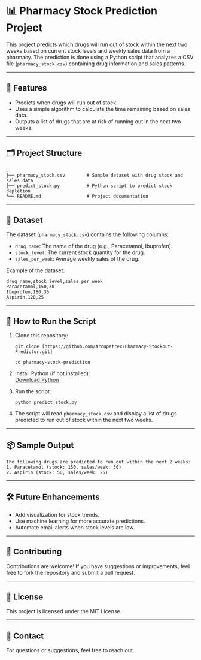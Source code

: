 

# 📊 Pharmacy Stock Prediction Project

This project predicts which drugs will run out of stock within the next two weeks based on current stock levels and weekly sales data from a pharmacy. The prediction is done using a Python script that analyzes a CSV file (`pharmacy_stock.csv`) containing drug information and sales patterns. 

---

## 🚀 Features

- Predicts when drugs will run out of stock.  
- Uses a simple algorithm to calculate the time remaining based on sales data.  
- Outputs a list of drugs that are at risk of running out in the next two weeks.  

---

## 🗂 Project Structure

```
.
├── pharmacy_stock.csv        # Sample dataset with drug stock and sales data
├── predict_stock.py          # Python script to predict stock depletion
└── README.md                 # Project documentation
```

---

## 📄 Dataset

The dataset (`pharmacy_stock.csv`) contains the following columns:  

- `drug_name`: The name of the drug (e.g., Paracetamol, Ibuprofen).  
- `stock_level`: The current stock quantity for the drug.  
- `sales_per_week`: Average weekly sales of the drug.  

Example of the dataset:  

```csv
drug_name,stock_level,sales_per_week
Paracetamol,150,30
Ibuprofen,180,35
Aspirin,120,25
```

---

## 🔧 How to Run the Script

1. Clone this repository:  
   ```
   git clone [https://github.com/Arcupetrex/Pharmacy-Stockout-Predictor.git]

   cd pharmacy-stock-prediction
   ```

2. Install Python (if not installed):  
   [Download Python](https://www.python.org/downloads/)  

3. Run the script:  
   ```
   python predict_stock.py
   ```

4. The script will read `pharmacy_stock.csv` and display a list of drugs predicted to run out of stock within the next two weeks.

---

## 📦 Sample Output

```
The following drugs are predicted to run out within the next 2 weeks:
1. Paracetamol (stock: 150, sales/week: 30)
2. Aspirin (stock: 50, sales/week: 25)
```

---

## 🛠 Future Enhancements

- Add visualization for stock trends.  
- Use machine learning for more accurate predictions.  
- Automate email alerts when stock levels are low.  

---

## 🤝 Contributing

Contributions are welcome! If you have suggestions or improvements, feel free to fork the repository and submit a pull request.

---

## 📜 License

This project is licensed under the MIT License.

---

## 📧 Contact

For questions or suggestions, feel free to reach out.  
```

